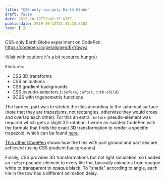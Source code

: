 ```yaml
---
title: "CSS-only low-poly Earth Globe"
draft: false
date: 2019-10-12T21:42:15.626Z
publishdate: 2019-10-12T21:42:15.626Z
tags: [ ]
---
```

CSS-only Earth Globe experiment on CodePen: https://codepen.io/jperals/pen/ExYqwyJ

(Visit with caution: it's a bit resource hungry)

Features:

- CSS 3D transforms
- CSS animations
- CSS gradient backgrounds
- CSS pseudo-selectors (`:before`, `:after`, `:nth-child`)
- SCSS with trigonometric functions

The hardest part was to stretch the tiles according to the spherical surface (note that they are trapeziums, not rectangles, otherwise they would cross and overlap each other). For this an extra `:before` pseudo-element was required which gets a slight 3D rotation. I wrote an isolated CodePen with the formula that finds the exact 3D transformation to render a specific trapezoid, which can be found [here](https://codepen.io/jperals/pen/WNeBqBG).

[This other CodePen](https://codepen.io/jperals/pen/eYObWYW) shows how the tiles with part ground and part sea are achieved (using CSS gradient backgrounds).

Finally, CSS provides 3D transformations but not light simulation, so I added an `:after` pseudo-element to every tile that basically animates from opaque white to transparent to opaque black. To "shade" according to angle, each tile in the row has a different animation delay.
    